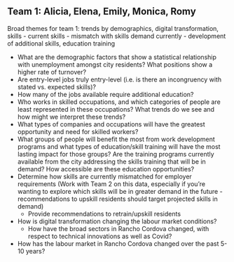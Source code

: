 ## Team 1: Alicia, Elena, Emily, Monica, Romy

Broad themes for team 1: trends by demographics, digital transformation, skills - current skills - mismatch with skills demand currently - development of additional skills, education training

* What are the demographic factors that show a statistical relationship with unemployment amongst city residents? What positions show a higher rate of turnover?
* Are entry-level jobs truly entry-level (i.e. is there an incongruency with stated vs. expected skills)? 
* How many of the jobs available require additional education?
* Who works in skilled occupations, and which categories of people are least represented in these occupations? What trends do we see and how might we interpret these trends?
* What types of companies and occupations will have the greatest opportunity and need for skilled workers?
* What groups of people will benefit the most from work development programs and what types of education/skill training will have the most lasting impact for those groups?  Are the training programs currently available from the city addressing the skills training that will be in demand? How accessible are these education opportunities?
* Determine how skills are currently mismatched for employer requirements (Work with Team 2 on this data, especially if you’re wanting to explore which skills will be in greater demand in the future - recommendations to upskill residents should target projected skills in demand)
  * Provide recommendations to retrain/upskill residents
* How is digital transformation changing the labour market conditions? 
  * How have the broad sectors in Rancho Cordova changed, with respect to technical innovations as well as Covid?
* How has the labour market in Rancho Cordova changed over the past 5-10 years?

